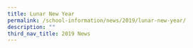```yaml
---
title: Lunar New Year
permalink: /school-information/news/2019/lunar-new-year/
description: ""
third_nav_title: 2019 News
---
```


